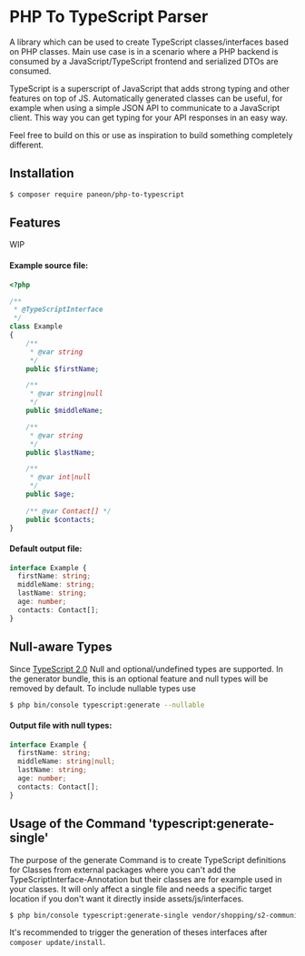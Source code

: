 PHP To TypeScript Parser
======

A library which can be used to create TypeScript classes/interfaces based on PHP classes. Main use case is in a scenario where a PHP backend is consumed by a JavaScript/TypeScript frontend and serialized DTOs are consumed.

TypeScript is a superscript of JavaScript that adds strong typing and other features on top of JS. 
Automatically generated classes can be useful, for example when using a simple JSON API to communicate to a JavaScript client. 
This way you can get typing for your API responses in an easy way.

Feel free to build on this or use as inspiration to build something completely different.

## Installation

```bash
$ composer require paneon/php-to-typescript
```

## Features

WIP

#### Example source file:
```php
<?php

/**
 * @TypeScriptInterface
 */
class Example
{
    /**
     * @var string
     */
    public $firstName;

    /**
     * @var string|null
     */
    public $middleName;

    /**
     * @var string
     */
    public $lastName;

    /**
     * @var int|null
     */
    public $age;
    
    /** @var Contact[] */
    public $contacts;
}
```

#### Default output file:

```typescript
interface Example {
  firstName: string;
  middleName: string;
  lastName: string;
  age: number;
  contacts: Contact[];
}
```

## Null-aware Types
Since [TypeScript 2.0](https://www.typescriptlang.org/docs/handbook/release-notes/typescript-2-0.html#null--and-undefined-aware-types)
Null and optional/undefined types are supported. In the generator bundle, this is an optional feature and null types will be removed by default. To include nullable types use
```bash
$ php bin/console typescript:generate --nullable
```


#### Output file with null types:

```typescript
interface Example {
  firstName: string;
  middleName: string|null;
  lastName: string;
  age: number;
  contacts: Contact[];
}
```


## Usage of the Command 'typescript:generate-single'

The purpose of the generate Command is to create TypeScript definitions for Classes from external packages where you 
can't add the TypeScriptInterface-Annotation but their classes are for example used in your classes. 
It will only affect a single file and needs a specific target location if you don't want it directly inside assets/js/interfaces.

```bash
$ php bin/console typescript:generate-single vendor/shopping/s2-communication-bundle/src/CommunicationBundle/DTO/ProductTeaser.php assets/js/interfaces/s2-communication-bundle/DTO/
```

It's recommended to trigger the generation of theses interfaces after `composer update/install`.
